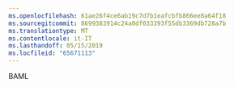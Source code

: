 ```yaml
---
ms.openlocfilehash: 61ae26f4ce6ab19c7d7b1eafcbfb866ee8a64f18
ms.sourcegitcommit: 8699383914c24a0df033393f55db3369db728a7b
ms.translationtype: MT
ms.contentlocale: it-IT
ms.lasthandoff: 05/15/2019
ms.locfileid: "65671113"
---
```

BAML
